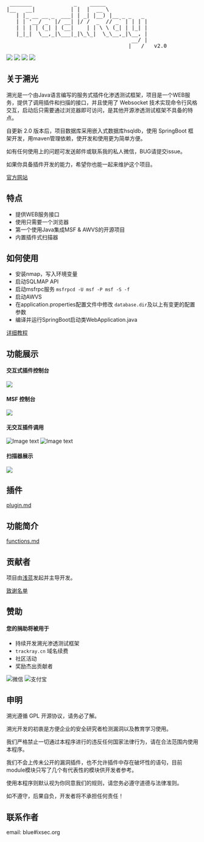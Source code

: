 
<pre>
 _______             _    _____             
|__   __|           | |  |  __ \            
   | |_ __ __ _  ___| | _| |__) |__ _ _   _ 
   | | '__/ _` |/ __| |/ /  _  // _` | | | |
   | | | | (_| | (__|    | | \ \ (_| | |_| |
   |_|_|  \__,_|\___|_|\_\_|  \_\__,_|\__, |
                                       __/ |
                                      |___/   v2.0
</pre>
![](https://img.shields.io/github/stars/iSafeBlue/Trackray.svg)
![](https://img.shields.io/github/forks/iSafeBlue/Trackray.svg)
![](https://img.shields.io/github/license/iSafeBlue/Trackray.svg)
![](https://img.shields.io/github/issues/iSafeBlue/Trackray.svg)

## 关于溯光

溯光是一个由Java语言编写的服务式插件化渗透测试框架，项目是一个WEB服务，提供了调用插件和扫描的接口，并且使用了 Websocket 技术实现命令行风格交互，启动后只需要通过浏览器即可访问，是其他开源渗透测试框架不具备的特点。

自更新 2.0 版本后，项目数据库采用嵌入式数据库hsqldb，使用 SpringBoot 框架开发，用maven管理依赖，使开发和使用更为简单方便。

如有任何使用上的问题可发送邮件或联系我的私人微信，BUG请提交issue。

如果你具备插件开发的能力，希望你也能一起来维护这个项目。

[官方网站](https://trackray.cn)

## 特点

- 提供WEB服务接口
- 使用只需要一个浏览器
- 第一个使用Java集成MSF & AWVS的开源项目
- 内置插件式扫描器

## 如何使用
* 安装nmap，写入环境变量
* 启动SQLMAP API
* 启动msfrpc服务 ```msfrpcd -U msf -P msf -S -f```
* 启动AWVS
* 在application.properties配置文件中修改 ```database.dir```及以上有变更的配置参数
* 编译并运行SpringBoot启动类WebApplication.java

[详细教程](https://github.com/iSafeBlue/TrackRay/wiki/%E5%AE%89%E8%A3%85%E8%AF%B4%E6%98%8E)



## 功能展示

#### 交互式插件控制台
![](img/netcat.gif)

#### MSF 控制台
![](img/msf.gif)

#### 无交互插件调用
![Image text](img/5.png)
![Image text](img/2.gif)

#### 扫描器展示
![](img/6.gif)


## 插件

[plugin.md](plugin.md)


## 功能简介

[functions.md](functions.md)


## 贡献者
项目由[浅蓝](https://github.com/iSafeBlue)发起并主导开发。

[致谢名单](https://github.com/iSafeBlue/TrackRay/wiki/%E8%87%B4%E8%B0%A2%E5%90%8D%E5%8D%95)


## 赞助

#### 您的捐助将被用于

* 持续开发溯光渗透测试框架
* ```trackray.cn```  域名续费
* 社区活动
* 奖励杰出贡献者

![微信](img/wx.png) ![支付宝](img/ali.png)

## 申明

溯光遵循 GPL 开源协议，请务必了解。

溯光开发的初衷是方便企业的安全研究者检测漏洞以及教育学习使用。

我们严格禁止一切通过本程序进行的违反任何国家法律行为，请在合法范围内使用本程序。

我们不会上传未公开的漏洞插件，也不允许插件中存在破坏性的语句，目前module模块只写了几个有代表性的模块供开发者参考。

使用本程序则默认视为你同意我们的规则，请您务必遵守道德与法律准则。

如不遵守，后果自负，开发者将不承担任何责任！



## 联系作者

email: blue#ixsec.org
